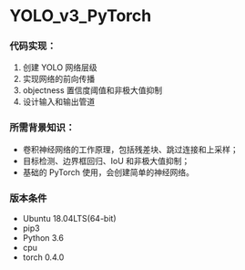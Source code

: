 # YOLO_v3_PyTorch

### 代码实现：
1. 创建 YOLO 网络层级
2. 实现网络的前向传播
3. objectness 置信度阈值和非极大值抑制
4. 设计输入和输出管道

### 所需背景知识：
+ 卷积神经网络的工作原理，包括残差块、跳过连接和上采样；
+ 目标检测、边界框回归、IoU 和非极大值抑制；
+ 基础的 PyTorch 使用，会创建简单的神经网络。

### 版本条件
* Ubuntu 18.04LTS(64-bit)
* pip3
* Python 3.6
* cpu
* torch 0.4.0
